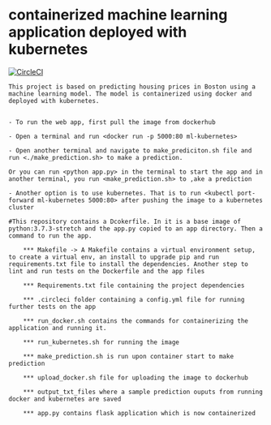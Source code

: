 
# containerized machine learning application deployed with kubernetes
[![CircleCI](https://dl.circleci.com/status-badge/img/gh/lowryel/ml-microservice-kubernetes/tree/master.svg?style=svg)](https://dl.circleci.com/status-badge/redirect/gh/lowryel/ml-microservice-kubernetes/tree/master)

    This project is based on predicting housing prices in Boston using a machine learning model. The model is containerized using docker and deployed with kubernetes.

    
    - To run the web app, first pull the image from dockerhub 
    
    - Open a terminal and run <docker run -p 5000:80 ml-kubernetes>

    - Open another terminal and navigate to make_prediciton.sh file and run <./make_prediction.sh> to make a prediction.
    
    Or you can run <python app.py> in the terminal to start the app and in another terminal, you run <make_prediction.sh> to ,ake a prediction
    
    - Another option is to use kubernetes. That is to run <kubectl port-forward ml-kubernetes 5000:80> after pushing the image to a kubernetes cluster

    #This repository contains a Dcokerfile. In it is a base image of python:3.7.3-stretch and the app.py copied to an app directory. Then a command to run the app.

        *** Makefile -> A Makefile contains a virtual environment setup, to create a virtual env, an install to upgrade pip and run requirements.txt file to install the dependencies. Another step to lint and run tests on the Dockerfile and the app files

        *** Requirements.txt file containing the project dependencies

        *** .circleci folder containing a config.yml file for running further tests on the app

        *** run_docker.sh contains the commands for containerizing the application and running it.

        *** run_kubernetes.sh for running the image

        *** make_prediction.sh is run upon container start to make prediction

        *** upload_docker.sh file for uploading the image to dockerhub

        *** output_txt_files where a sample prediction ouputs from running docker and kubernetes are saved

        *** app.py contains flask application which is now containerized
